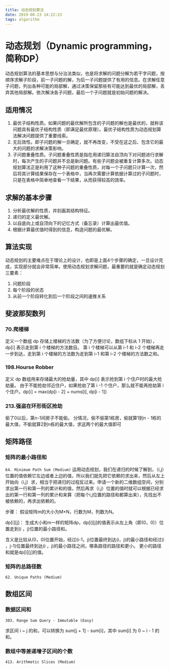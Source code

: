 ```yaml
---
title: 动态规划算法
date: 2019-06-23 14:22:23
tags: algorithm
---
```


# 动态规划（Dynamic programming，简称DP）

动态规划算法的基本思想与分治法类似，也是将求解的问题分解为若干字问题，按顺序求解子阶段，前一子问题的解，为后一子问题提供了有用的信息。在求解任意子问题，列出各种可能的局部解，通过决策保留那些有可能达到最优的局部解，丢弃其他局部解。依次解决各子问题，最后一个子问题就是初始问题的解决。

## 适用情况

1. 最优子结构性质。如果问题的最优解所包含的子问题的解也是最优的，就称该问题具有最优子结构性质（即满足最优原理）。最优子结构性质为动态规划算法解决问题提供了重要线索。
2. 无后效性。即子问题的解一旦确定，就不再改变，不受在这之后、包含它的最大的问题的求解决策影响。
3. 子问题重叠性质。子问题重叠性质是指在用递归算法自顶向下对问题进行求解时，每次产生的子问题并不总是新问题。有些子问题会被重复计算多次。动态规划算法正是利用了这种子问题的重叠性质，对每一个子问题只计算一次，然后将其计算结果保存在一个表格中，当再次需要计算依据计算过的子问题时，只是在表格中简单地查看一下结果，从而获得较高的效率。

## 求解的基本步骤

1. 分析最优解的性质，并刻画其结构特征。
2. 递归的定义最优解。
3. 以自底向上或自顶向下的记忆方式（备忘录）计算出最优值。
4. 根据计算最优值时得到的信息，构造问题的最优解。

## 算法实现

动态规划的主要难点在于理论上的设计，也即是上面4个步骤的确定，一旦设计完成，实现部分就会非常简单。使用动态规划求解问题，最重要的就是确定动态规划三要素：

1. 问题阶段
2. 每个阶段的状态
3. 从前一个阶段转化到后一个阶段之间的速推关系

## 斐波那契数列

### 70.爬楼梯

定义一个数组 dp 存储上楼梯的方法数（为了方便讨论，数组下标从 1 开始），dp[i] 表示走到第 i 个楼梯的方法数目。
第 i 个楼梯可以从第 i-1 和 i-2 个楼梯再走一步到达，走到第 i 个楼梯的方法数为走到第 i-1 和第 i-2 个楼梯的方法数之和。

### 198.Hourse Robber

定义 dp 数组用来存储最大的抢劫量，其中 dp[i] 表示抢到第 i 个住户时的最大抢劫量。
由于不能抢劫邻近住户，如果抢劫了第 i -1 个住户，那么就不能再抢劫第 i 个住户。dp[i] = max(dp[i - 2] + nums[i], dp[i - 1])

### 213.强盗在环形街区抢劫

偷了0以后，第n-1间房子不能偷。
分情况，偷不偷第1栋房，偷就算1到n - 1栋的最大值，不偷就算2到n栋的最大值，求这两个的最大值即可

## 矩阵路径

### 矩阵的最小路径和

`64. Minimum Path Sum (Medium)`
运用动态规划，我们在递归的时候了解到，（i,j）位置的值依赖它左边或者上边的值，所以我们就先把它依赖的求出来，然后从左上开始向（i,j）求，相当于把递归的过程反过来。申请一个新的二维数组空间，分别求出第一行和第一列的累计和的值，然后再求（i,j）位置的值时就可以根据已经求出的第一行和第一列的累计和来算（把每个i,j位置的路径和都算出来），先找出不被依赖的，再求出依赖的。

步骤：
假设矩阵m的大小为M×N，行数为M，列数为N。

dp[i][j]：
生成大小和m一样的矩阵dp，dp[i][j]的值表示从左上角（即(0，0)）位置走到(i ，j)位置的最小路径和。

含义是比较从(0，0)位置开始，经过(i-1，j)位置最终到达(i，j)的最小路径和经过(i ，j-1)位置最终到达(i ，j)的最小路径之间，哪条路径的路径和更小。
更小的路径和就是dp[i][j]的值。

### 矩阵的总路径数

`62. Unique Paths (Medium)`

## 数组区间

### 数据区间和

`303. Range Sum Query - Immutable (Easy)`

求区间 i ~ j 的和，可以转换为 sum[j + 1] - sum[i]，其中 sum[i] 为 0 ~ i - 1 的和。

### 数组中等差递增子区间的个数

`413. Arithmetic Slices (Medium)`

